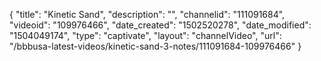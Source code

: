{
    "title": "Kinetic Sand",
    "description": "",
    "channelid": "111091684",
    "videoid": "109976466",
    "date_created": "1502520278",
    "date_modified": "1504049174",
    "type": "captivate",
    "layout": "channelVideo",
    "url": "\/bbbusa-latest-videos\/kinetic-sand-3-notes\/111091684-109976466"
}